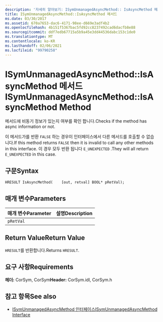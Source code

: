 ```yaml
---
description: '자세히 알아보기: ISymUnmanagedAsyncMethod:: IsAsyncMethod 메서드'
title: ISymUnmanagedAsyncMethod::IsAsyncMethod 메서드
ms.date: 03/30/2017
ms.assetid: 670a7653-dac6-4171-98ee-d669e3adf4b2
ms.openlocfilehash: 4b151f5367bac5fd92cc8237492cad6dacfb8e88
ms.sourcegitcommit: ddf7edb67715a5b9a45e3dd44536dabc153c1de0
ms.translationtype: MT
ms.contentlocale: ko-KR
ms.lasthandoff: 02/06/2021
ms.locfileid: "99790258"
---
```

# <a name="isymunmanagedasyncmethodisasyncmethod-method"></a><span data-ttu-id="b45c9-103">ISymUnmanagedAsyncMethod::IsAsyncMethod 메서드</span><span class="sxs-lookup"><span data-stu-id="b45c9-103">ISymUnmanagedAsyncMethod::IsAsyncMethod Method</span></span>

<span data-ttu-id="b45c9-104">메서드에 비동기 정보가 있는지 여부를 확인 합니다.</span><span class="sxs-lookup"><span data-stu-id="b45c9-104">Checks if the method has async information or not.</span></span>  
  
 <span data-ttu-id="b45c9-105">이 메서드가를 반환 `FALSE` 하는 경우이 인터페이스에서 다른 메서드를 호출할 수 없습니다.</span><span class="sxs-lookup"><span data-stu-id="b45c9-105">If this method returns `FALSE` then it is invalid to call any other methods in this interface.</span></span> <span data-ttu-id="b45c9-106">이 경우 모두 반환 됩니다 `E_UNEXPECTED` .</span><span class="sxs-lookup"><span data-stu-id="b45c9-106">They will all return `E_UNEXPECTED` in this case.</span></span>  
  
## <a name="syntax"></a><span data-ttu-id="b45c9-107">구문</span><span class="sxs-lookup"><span data-stu-id="b45c9-107">Syntax</span></span>  
  
```idl  
HRESULT IsAsyncMethod(    [out, retval] BOOL* pRetVal);  
```  
  
## <a name="parameters"></a><span data-ttu-id="b45c9-108">매개 변수</span><span class="sxs-lookup"><span data-stu-id="b45c9-108">Parameters</span></span>  
  
|<span data-ttu-id="b45c9-109">매개 변수</span><span class="sxs-lookup"><span data-stu-id="b45c9-109">Parameter</span></span>|<span data-ttu-id="b45c9-110">설명</span><span class="sxs-lookup"><span data-stu-id="b45c9-110">Description</span></span>|  
|---------------|-----------------|  
|`pRetVal`||  
  
## <a name="return-value"></a><span data-ttu-id="b45c9-111">Return Value</span><span class="sxs-lookup"><span data-stu-id="b45c9-111">Return Value</span></span>  

 <span data-ttu-id="b45c9-112">`HRESULT`를 반환합니다.</span><span class="sxs-lookup"><span data-stu-id="b45c9-112">Returns `HRESULT`.</span></span>  
  
## <a name="requirements"></a><span data-ttu-id="b45c9-113">요구 사항</span><span class="sxs-lookup"><span data-stu-id="b45c9-113">Requirements</span></span>  

 <span data-ttu-id="b45c9-114">**헤더:** CorSym, CorSym</span><span class="sxs-lookup"><span data-stu-id="b45c9-114">**Header:** CorSym.idl, CorSym.h</span></span>  
  
## <a name="see-also"></a><span data-ttu-id="b45c9-115">참고 항목</span><span class="sxs-lookup"><span data-stu-id="b45c9-115">See also</span></span>

- [<span data-ttu-id="b45c9-116">ISymUnmanagedAsyncMethod 인터페이스</span><span class="sxs-lookup"><span data-stu-id="b45c9-116">ISymUnmanagedAsyncMethod Interface</span></span>](isymunmanagedasyncmethod-interface.md)
